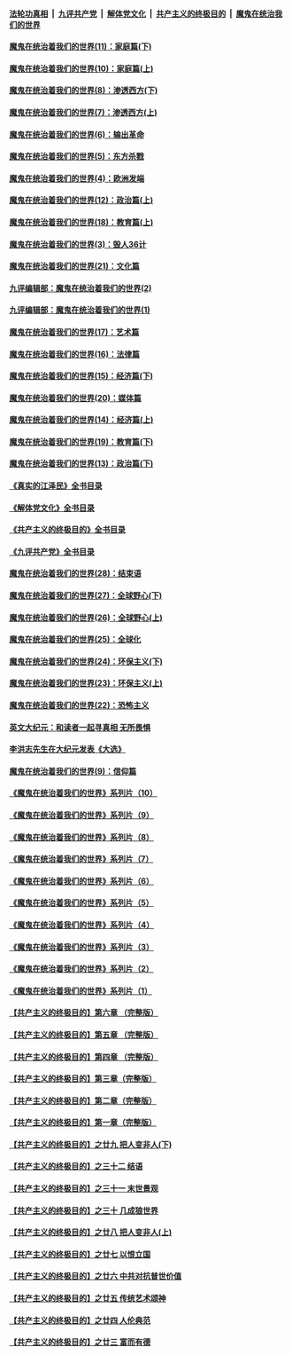 ####  [法轮功真相](../../../../basic/blob/master/README.md?t=12151402) &nbsp;|&nbsp; [九评共产党](../../../../9ping.md/blob/master/README.md?t=12151402) &nbsp;|&nbsp; [解体党文化](../../../../jtdwh.md/blob/master/README.md?t=12151402)  &nbsp;|&nbsp; [共产主义的终极目的](../../../../gczydzjmd.md/blob/master/README.md?t=12151402) &nbsp;|&nbsp; [魔鬼在统治我们的世界](../../../../mgztzwmdsj.md/blob/master/README.md?t=12151402) 

#### [魔鬼在统治着我们的世界(11)：家庭篇(下)](../pages/nsc422/n10440961.md?t=12151402) 

#### [魔鬼在统治着我们的世界(10)：家庭篇(上)](../pages/nsc422/n10435448.md?t=12151402) 

#### [魔鬼在统治着我们的世界(8)：渗透西方(下)](../pages/nsc422/n10429603.md?t=12151402) 

#### [魔鬼在统治着我们的世界(7)：渗透西方(上)](../pages/nsc422/n10426013.md?t=12151402) 

#### [魔鬼在统治着我们的世界(6)：输出革命](../pages/nsc422/n10421536.md?t=12151402) 

#### [魔鬼在统治着我们的世界(5)：东方杀戮](../pages/nsc422/n10417707.md?t=12151402) 

#### [魔鬼在统治着我们的世界(4)：欧洲发端](../pages/nsc422/n10414890.md?t=12151402) 

#### [魔鬼在统治着我们的世界(12)：政治篇(上)](../pages/nsc422/n10444576.md?t=12151402) 

#### [魔鬼在统治着我们的世界(18)：教育篇(上)](../pages/nsc422/n10526970.md?t=12151402) 

#### [魔鬼在统治着我们的世界(3)：毁人36计](../pages/nsc422/n10411583.md?t=12151402) 

#### [魔鬼在统治着我们的世界(21)：文化篇](../pages/nsc422/n10597706.md?t=12151402) 

#### [九评编辑部：魔鬼在统治着我们的世界(2)](../pages/nsc422/n10410036.md?t=12151402) 

#### [九评编辑部：魔鬼在统治着我们的世界(1)](../pages/nsc422/n10406825.md?t=12151402) 

#### [魔鬼在统治着我们的世界(17)：艺术篇](../pages/nsc422/n10499093.md?t=12151402) 

#### [魔鬼在统治着我们的世界(16)：法律篇](../pages/nsc422/n10485969.md?t=12151402) 

#### [魔鬼在统治着我们的世界(15)：经济篇(下)](../pages/nsc422/n10469975.md?t=12151402) 

#### [魔鬼在统治着我们的世界(20)：媒体篇](../pages/nsc422/n10586579.md?t=12151402) 

#### [魔鬼在统治着我们的世界(14)：经济篇(上)](../pages/nsc422/n10457370.md?t=12151402) 

#### [魔鬼在统治着我们的世界(19)：教育篇(下)](../pages/nsc422/n10564808.md?t=12151402) 

#### [魔鬼在统治着我们的世界(13)：政治篇(下)](../pages/nsc422/n10448270.md?t=12151402) 

#### [《真实的江泽民》全书目录](../pages/nsc422/n13721399.md?t=12151402) 

#### [《解体党文化》全书目录](../pages/nsc422/n13721157.md?t=12151402) 

#### [《共产主义的终极目的》全书目录](../pages/nsc422/n13721048.md?t=12151402) 

#### [《九评共产党》全书目录](../pages/nsc422/n13708085.md?t=12151402) 

#### [魔鬼在统治着我们的世界(28)：结束语](../pages/nsc422/n10936246.md?t=12151402) 

#### [魔鬼在统治着我们的世界(27)：全球野心(下)](../pages/nsc422/n10928319.md?t=12151402) 

#### [魔鬼在统治着我们的世界(26)：全球野心(上)](../pages/nsc422/n10900318.md?t=12151402) 

#### [魔鬼在统治着我们的世界(25)：全球化](../pages/nsc422/n10788205.md?t=12151402) 

#### [魔鬼在统治着我们的世界(24)：环保主义(下)](../pages/nsc422/n10695307.md?t=12151402) 

#### [魔鬼在统治着我们的世界(23)：环保主义(上)](../pages/nsc422/n10688613.md?t=12151402) 

#### [魔鬼在统治着我们的世界(22)：恐怖主义](../pages/nsc422/n10614727.md?t=12151402) 

#### [英文大纪元：和读者一起寻真相 无所畏惧](../pages/nsc422/n12542027.md?t=12151402) 

#### [李洪志先生在大纪元发表《大选》](../pages/nsc422/n12534746.md?t=12151402) 

#### [魔鬼在统治着我们的世界(9)：信仰篇](../pages/nsc422/n10432159.md?t=12151402) 

#### [《魔鬼在统治着我们的世界》系列片（10）](../pages/nsc422/n12292670.md?t=12151402) 

#### [《魔鬼在统治着我们的世界》系列片（9）](../pages/nsc422/n12290859.md?t=12151402) 

#### [《魔鬼在统治着我们的世界》系列片（8）](../pages/nsc422/n12287445.md?t=12151402) 

#### [《魔鬼在统治着我们的世界》系列片（7）](../pages/nsc422/n12283425.md?t=12151402) 

#### [《魔鬼在统治着我们的世界》系列片（6）](../pages/nsc422/n12282314.md?t=12151402) 

#### [《魔鬼在统治着我们的世界》系列片（5）](../pages/nsc422/n12281419.md?t=12151402) 

#### [《魔鬼在统治着我们的世界》系列片（4）](../pages/nsc422/n12274024.md?t=12151402) 

#### [《魔鬼在统治着我们的世界》系列片（3）](../pages/nsc422/n12271322.md?t=12151402) 

#### [《魔鬼在统治着我们的世界》系列片（2）](../pages/nsc422/n12269049.md?t=12151402) 

#### [《魔鬼在统治着我们的世界》系列片（1）](../pages/nsc422/n12267575.md?t=12151402) 

#### [【共产主义的终极目的】第六章 （完整版）](../pages/nsc422/n11428913.md?t=12151402) 

#### [【共产主义的终极目的】第五章 （完整版）](../pages/nsc422/n11428912.md?t=12151402) 

#### [【共产主义的终极目的】第四章 （完整版）](../pages/nsc422/n11428907.md?t=12151402) 

#### [【共产主义的终极目的】第三章（完整版）](../pages/nsc422/n11428848.md?t=12151402) 

#### [【共产主义的终极目的】第二章（完整版）](../pages/nsc422/n11428831.md?t=12151402) 

#### [【共产主义的终极目的】第一章（完整版）](../pages/nsc422/n11417651.md?t=12151402) 

#### [【共产主义的终极目的】之廿九 把人变非人(下)](../pages/nsc422/n11344140.md?t=12151402) 

#### [【共产主义的终极目的】之三十二 结语](../pages/nsc422/n11360535.md?t=12151402) 

#### [【共产主义的终极目的】之三十一 末世景观](../pages/nsc422/n11351129.md?t=12151402) 

#### [【共产主义的终极目的】之三十 几成狼世界](../pages/nsc422/n11348280.md?t=12151402) 

#### [【共产主义的终极目的】之廿八 把人变非人(上)](../pages/nsc422/n11340492.md?t=12151402) 

#### [【共产主义的终极目的】之廿七 以恨立国](../pages/nsc422/n11336944.md?t=12151402) 

#### [【共产主义的终极目的】之廿六 中共对抗普世价值](../pages/nsc422/n11324785.md?t=12151402) 

#### [【共产主义的终极目的】之廿五 传统艺术颂神](../pages/nsc422/n11296396.md?t=12151402) 

#### [【共产主义的终极目的】之廿四 人伦典范](../pages/nsc422/n11296397.md?t=12151402) 

#### [【共产主义的终极目的】之廿三 富而有德](../pages/nsc422/n11283598.md?t=12151402) 

